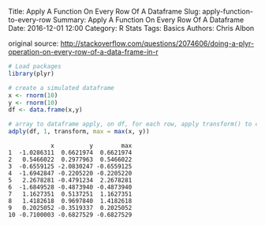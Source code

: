 Title: Apply A Function On Every Row Of A Dataframe
Slug: apply-function-to-every-row
Summary: Apply A Function On Every Row Of A Dataframe
Date: 2016-12-01 12:00
Category: R Stats
Tags: Basics
Authors: Chris Albon


original source: http://stackoverflow.com/questions/2074606/doing-a-plyr-operation-on-every-row-of-a-data-frame-in-r


```R
# Load packages
library(plyr)
```


```R
# create a simulated dataframe
x <- rnorm(10)
y <- rnorm(10)
df <- data.frame(x,y)
```


```R
# array to dataframe apply, on df, for each row, apply transform() to create a variable called "max" whose values are the maximum value of x or y (whichever is higher).
adply(df, 1, transform, max = max(x, y))
```




                x          y        max
    1  -1.0286311  0.6621974  0.6621974
    2   0.5466022  0.2977963  0.5466022
    3  -0.6559125 -2.0830247 -0.6559125
    4  -1.6942847 -0.2205220 -0.2205220
    5   2.2678281 -0.4791234  2.2678281
    6  -1.6849528 -0.4873940 -0.4873940
    7   1.1627351  0.5137251  1.1627351
    8   1.4182618  0.9697840  1.4182618
    9   0.2025052 -0.3519337  0.2025052
    10 -0.7100003 -0.6827529 -0.6827529
